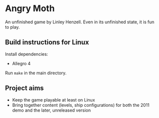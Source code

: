 # Angry Moth

An unfinished game by Linley Henzell. Even in its unfinished state, it is fun to play.

## Build instructions for Linux

Install dependencies:
* Allegro 4

Run `make` in the main directory.

## Project aims

* Keep the game playable at least on Linux
* Bring together content (levels, ship configurations) for both the 2011 demo and the later, unreleased version